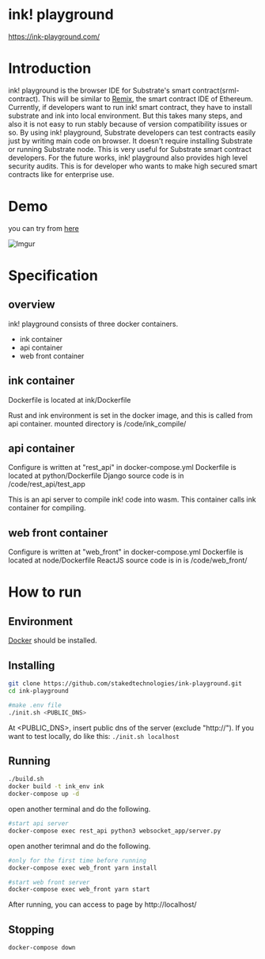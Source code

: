 
# ink! playground

https://ink-playground.com/

# Introduction
ink! playground is the browser IDE for Substrate's smart contract(srml-contract). This will be similar to [Remix](https://github.com/ethereum/remix), the smart contract IDE of Ethereum.
Currently, if developers want to run ink! smart contract, they have to install substrate and ink into local environment. But this takes many steps, and also it is not easy to run stably because of version compatibility issues or so.
By using ink! playground, Substrate developers can test contracts easily just by writing main code on browser.
It doesn't require installing Substrate or running Substrate node. This is very useful for Substrate smart contract developers.
For the future works, ink! playground also provides high level security audits. This is for developer who wants to make high secured smart contracts like for enterprise use.

# Demo
you can try from [here](https://ink-playground.com/)

![Imgur](https://i.imgur.com/1RDpCOz.png)

# Specification
## overview
ink! playground consists of three docker containers.
- ink container
- api container
- web front container

## ink container
Dockerfile is located at ink/Dockerfile

Rust and ink environment is set in the docker image, and this is called from api container.
mounted directory is /code/ink_compile/

## api container
Configure is written at "rest_api" in docker-compose.yml
Dockerfile is located at python/Dockerfile
Django source code is in /code/rest_api/test_app

This is an api server to compile ink! code into wasm. This container calls ink container for compiling.

## web front container
Configure is written at "web_front" in docker-compose.yml
Dockerfile is located at node/Dockerfile
ReactJS source code is in is /code/web_front/


# How to run

## Environment
[Docker](https://www.docker.com/) should be installed.

## Installing

```bash
git clone https://github.com/stakedtechnologies/ink-playground.git
cd ink-playground

#make .env file
./init.sh <PUBLIC_DNS>
```
At <PUBLIC_DNS>, insert public dns of the server (exclude "http://").
If you want to test locally, do like this: `./init.sh localhost`

## Running
```bash
./build.sh
docker build -t ink_env ink
docker-compose up -d
```

open another terminal and do the following.
```bash
#start api server
docker-compose exec rest_api python3 websocket_app/server.py
```

open another terimnal and do the following.
```bash
#only for the first time before running
docker-compose exec web_front yarn install

#start web front server
docker-compose exec web_front yarn start
```
After running, you can access to page by http://localhost/

## Stopping
```bash
docker-compose down
```
